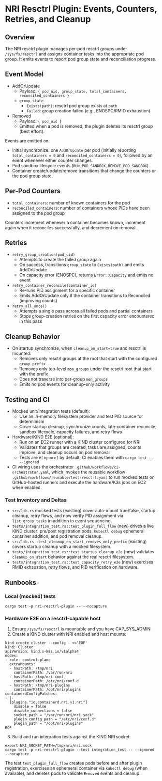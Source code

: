 # NRI Resctrl Plugin: Events, Counters, Retries, and Cleanup

## Overview

The NRI resctrl plugin manages per-pod resctrl groups under `/sys/fs/resctrl` and assigns container tasks into the appropriate pod group. It emits events to report pod group state and reconciliation progress.

## Event Model

- AddOrUpdate
  - Payload: `{ pod_uid, group_state, total_containers, reconciled_containers }`
  - `group_state`:
    - `Exists(path)`: resctrl pod group exists at `path`
    - `Failed`: group creation failed (e.g., ENOSPC/RMID exhaustion)
- Removed
  - Payload: `{ pod_uid }`
  - Emitted when a pod is removed; the plugin deletes its resctrl group (best effort).

Events are emitted on:
- Initial synchronize: one `AddOrUpdate` per pod (initially reporting `total_containers = 0` and `reconciled_containers = 0`), followed by an event whenever either counter changes.
- Pod sandbox lifecycle events (`RUN_POD_SANDBOX`, `REMOVE_POD_SANDBOX`).
- Container create/update/remove transitions that change the counters or the pod group state.

## Per-Pod Counters

- `total_containers`: number of known containers for the pod
- `reconciled_containers`: number of containers whose PIDs have been assigned to the pod group

Counters increment whenever a container becomes known, increment again when it reconciles successfully, and decrement on removal.

## Retries

- `retry_group_creation(pod_uid)`
  - Attempts to create the failed group again
  - On success, transitions `group_state` to `Exists(path)` and emits AddOrUpdate
  - On capacity error (ENOSPC), returns `Error::Capacity` and emits no event
- `retry_container_reconcile(container_id)`
  - Re-runs PID assignment for a specific container
  - Emits AddOrUpdate only if the container transitions to Reconciled (improving counts)
- `retry_all_once()`
  - Attempts a single pass across all failed pods and partial containers
  - Stops group-creation retries on the first capacity error encountered in this pass

## Cleanup Behavior

- On startup synchronize, when `cleanup_on_start=true` and resctrl is mounted:
  - Removes only resctrl groups at the root that start with the configured `group_prefix`
  - Removes only top-level `mon_groups` under the resctrl root that start with the prefix
  - Does not traverse into per-group `mon_groups`
  - Emits no pod events for cleanup-only activity

## Testing and CI

- Mocked unit/integration tests (default):
  - Use an in-memory filesystem provider and test PID source for determinism
  - Cover startup cleanup, synchronize counts, late-container reconcile, sandbox lifecycle, capacity failures, and retry flows
- Hardware/KIND E2E (optional):
  - Run on an EC2 runner with a KIND cluster configured for NRI
  - Validates that groups are created, tasks are assigned, counts improve, and cleanup occurs on pod removal
  - Tests are `#[ignore]` by default; CI enables them with `cargo test -- --ignored`
- CI wiring uses the orchestrator `.github/workflows/ci-orchestrator.yaml`, which invokes the reusable workflow `.github/workflows/reusable/test-resctrl.yaml` to run mocked tests on GitHub-hosted runners and execute the hardware/K3s jobs on EC2 when enabled.

### Test Inventory and Deltas

- `src/lib.rs` mocked tests (existing) cover auto-mount true/false, startup cleanup, retry flows, and now verify PID assignment via `list_group_tasks` in addition to event sequencing.
- `tests/integration_test.rs::test_plugin_full_flow` (new) drives a live KIND cluster: pre/post registration pods, `kubectl debug` ephemeral container addition, and pod removal cleanup.
- `src/lib.rs::test_cleanup_on_start_removes_only_prefix` (existing) covers startup cleanup with a mocked filesystem.
- `tests/integration_test.rs::test_startup_cleanup_e2e` (new) validates `cleanup_on_start` behavior against the real resctrl filesystem.
- `tests/integration_test.rs::test_capacity_retry_e2e` (new) exercises RMID exhaustion, retry flows, and PID verification on hardware.

## Runbooks

### Local (mocked) tests

```
cargo test -p nri-resctrl-plugin -- --nocapture
```

### Hardware E2E on a resctrl-capable host

1) Ensure `/sys/fs/resctrl` is mountable and you have CAP_SYS_ADMIN
2) Create a KIND cluster with NRI enabled and host mounts:

```
kind create cluster --config - <<'EOF'
kind: Cluster
apiVersion: kind.x-k8s.io/v1alpha4
nodes:
- role: control-plane
  extraMounts:
  - hostPath: /tmp/nri
    containerPath: /var/run/nri
  - hostPath: /tmp/nri-conf
    containerPath: /etc/nri/conf.d
  - hostPath: /tmp/nri-plugins
    containerPath: /opt/nri/plugins
containerdConfigPatches:
- |-
  [plugins."io.containerd.nri.v1.nri"]
    disable = false
    disable_connections = false
    socket_path = "/var/run/nri/nri.sock"
    plugin_config_path = "/etc/nri/conf.d"
    plugin_path = "/opt/nri/plugins"
EOF
```

3) Build and run integration tests against the KIND NRI socket:

```
export NRI_SOCKET_PATH=/tmp/nri/nri.sock
cargo test -p nri-resctrl-plugin --test integration_test -- --ignored --nocapture
```

The test `test_plugin_full_flow` creates pods before and after plugin registration, exercises an ephemeral container via `kubectl debug` (when available), and deletes pods to validate `Removed` events and cleanup.
